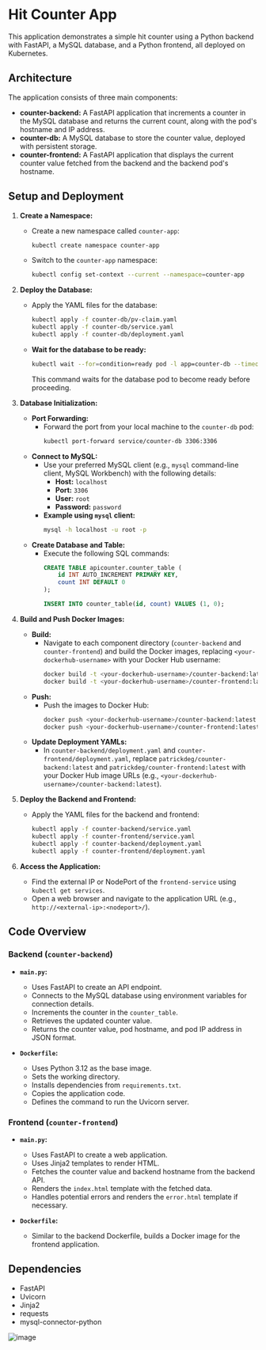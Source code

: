 # Hit Counter App

This application demonstrates a simple hit counter using a Python backend with FastAPI, a MySQL database, and a Python frontend, all deployed on Kubernetes.

## Architecture

The application consists of three main components:

- **counter-backend:** A FastAPI application that increments a counter in the MySQL database and returns the current count, along with the pod's hostname and IP address.
- **counter-db:** A MySQL database to store the counter value, deployed with persistent storage.
- **counter-frontend:** A FastAPI application that displays the current counter value fetched from the backend and the backend pod's hostname.

## Setup and Deployment

1. **Create a Namespace:**
   - Create a new namespace called `counter-app`:
     ```bash
     kubectl create namespace counter-app
     ```
   - Switch to the `counter-app` namespace:
     ```bash
     kubectl config set-context --current --namespace=counter-app
     ```

2. **Deploy the Database:**
   - Apply the YAML files for the database:
     ```bash
     kubectl apply -f counter-db/pv-claim.yaml
     kubectl apply -f counter-db/service.yaml
     kubectl apply -f counter-db/deployment.yaml
     ```
   - **Wait for the database to be ready:**
     ```bash
     kubectl wait --for=condition=ready pod -l app=counter-db --timeout=120s
     ```
     This command waits for the database pod to become ready before proceeding.

3. **Database Initialization:**
   - **Port Forwarding:**
      -  Forward the port from your local machine to the `counter-db` pod:
         ```bash
         kubectl port-forward service/counter-db 3306:3306
         ```
   - **Connect to MySQL:**
      - Use your preferred MySQL client (e.g., `mysql` command-line client, MySQL Workbench) with the following details:
          - **Host:** `localhost`
          - **Port:** `3306`
          - **User:** `root`
          - **Password:** `password`
      - **Example using `mysql` client:**
         ```bash
         mysql -h localhost -u root -p
         ```
   - **Create Database and Table:**
      - Execute the following SQL commands:
        ```sql
        CREATE TABLE apicounter.counter_table (
            id INT AUTO_INCREMENT PRIMARY KEY,
            count INT DEFAULT 0
        );

        INSERT INTO counter_table(id, count) VALUES (1, 0);
        ```

4. **Build and Push Docker Images:**
   - **Build:**
      - Navigate to each component directory (`counter-backend` and `counter-frontend`) and build the Docker images, replacing `<your-dockerhub-username>` with your Docker Hub username:
         ```bash
         docker build -t <your-dockerhub-username>/counter-backend:latest .
         docker build -t <your-dockerhub-username>/counter-frontend:latest . 
         ```
   - **Push:**
      - Push the images to Docker Hub:
         ```bash
         docker push <your-dockerhub-username>/counter-backend:latest
         docker push <your-dockerhub-username>/counter-frontend:latest
         ```
   - **Update Deployment YAMLs:**
      - In `counter-backend/deployment.yaml` and `counter-frontend/deployment.yaml`, replace `patrickdeg/counter-backend:latest` and `patrickdeg/counter-frontend:latest` with your Docker Hub image URLs (e.g., `<your-dockerhub-username>/counter-backend:latest`).

5. **Deploy the Backend and Frontend:**
   - Apply the YAML files for the backend and frontend:
     ```bash
     kubectl apply -f counter-backend/service.yaml
     kubectl apply -f counter-frontend/service.yaml
     kubectl apply -f counter-backend/deployment.yaml
     kubectl apply -f counter-frontend/deployment.yaml
     ```

6. **Access the Application:**
   - Find the external IP or NodePort of the `frontend-service` using `kubectl get services`.
   - Open a web browser and navigate to the application URL (e.g., `http://<external-ip>:<nodeport>/`).

## Code Overview

### Backend (`counter-backend`)

- **`main.py`:**  
    - Uses FastAPI to create an API endpoint.
    - Connects to the MySQL database using environment variables for connection details.
    - Increments the counter in the `counter_table`.
    - Retrieves the updated counter value.
    - Returns the counter value, pod hostname, and pod IP address in JSON format.

- **`Dockerfile`:**
    - Uses Python 3.12 as the base image.
    - Sets the working directory.
    - Installs dependencies from `requirements.txt`.
    - Copies the application code.
    - Defines the command to run the Uvicorn server.

### Frontend (`counter-frontend`)

- **`main.py`:** 
    - Uses FastAPI to create a web application.
    - Uses Jinja2 templates to render HTML.
    - Fetches the counter value and backend hostname from the backend API.
    - Renders the `index.html` template with the fetched data.
    - Handles potential errors and renders the `error.html` template if necessary.

- **`Dockerfile`:**
    - Similar to the backend Dockerfile, builds a Docker image for the frontend application.

## Dependencies

- FastAPI
- Uvicorn
- Jinja2
- requests
- mysql-connector-python

![image](https://github.com/user-attachments/assets/84623e2f-3548-477e-8f01-cca065c825c4)

